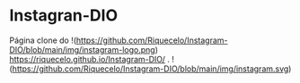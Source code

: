 # Instagran-DIO
 Página clone do !(https://github.com/Riquecelo/Instagram-DIO/blob/main/img/instagram-logo.png)
  https://riquecelo.github.io/Instagram-DIO/ .
  !(https://github.com/Riquecelo/Instagram-DIO/blob/main/img/instagram.svg)
  
